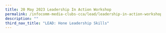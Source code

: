 ```yaml
---
title: 20 May 2023 Leadership In Action Workshop
permalink: /infocomm-media-clubs-cca/lead/leadership-in-action-workshop/
description: ""
third_nav_title: "LEAD: Hone Leadership Skills"
---
```

